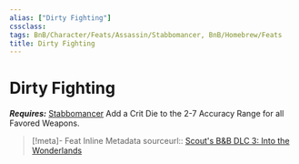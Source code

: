```yaml
---
alias: ["Dirty Fighting"]
cssclass: 
tags: BnB/Character/Feats/Assassin/Stabbomancer, BnB/Homebrew/Feats
title: Dirty Fighting
---
```


# Dirty Fighting
***Requires:*** [Stabbomancer](../../../../77-Bunkers-n-Badasses-Sourcebook/Chapter-01-Creating-A-Vault-Hunter/Choosing-A-Class/Assassin/Stabbomancer/Stabbomancer.md)
Add a Crit Die to the 2-7 Accuracy Range for all Favored Weapons.

> [!meta]- Feat Inline Metadata
> sourceurl:: [Scout's B&B DLC 3: Into the Wonderlands](https://docs.google.com/document/d/1MLOgrWwcLNTnP9PuXrKiLImy7SUh4hXO8arVUAlmdp0/edit)
